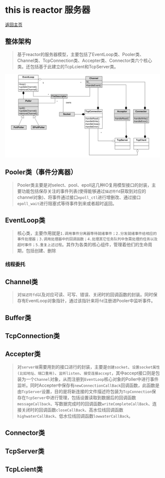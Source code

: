 # this is reactor 服务器

[返回主页](../../README.md)

## 整体架构

> 基于reactor的服务器模型，主要包括了EventLoop类、Pooler类、Channel类、TcpConnection类、Accepter类、Connector类六个核心类。还包括基于此建立的TcpLcient和TcpServer类。

![reactor](./reactor.png)

## Pooler类（事件分离器）
> Pooler类主要是对select、pool、epoll这几种IO复用模型接口的封装，主要功能包括保存关注的事件列表(使得能够通过`描述符fd`获取到对应的channel对象)、将事件通过接口`epoll_ctl`进行增删改、通过接口`epoll_wait`进行阻塞式等待事件到来或者超时返回。

## EventLoop类
> 核心类，主要作用就是`1.调用事件分离器等待就绪事件；2.分发就绪事件给相应的事件处理器；3.调用处理器中的回调函数；4.处理其它任务队列中急需处理的任务以及超时事件；5.重复上述过程`。其作为各类的核心组件，管理着他们的生命周期，包括创建、删除

### 线程委托

## Channel类
> 对`描述符fd`以及对应可读、可写、错误、关闭时的回调函数的封装。同时保存有EventLoop对象指针，通过该指针来将`fd`注册进Pooler中监听事件。

## Buffer类
>

## TcpConnection类


## Accepter类
> 对`server端`需要用到的接口进行的封装，主要是`创建socket`、`设置socket属性(比如地址、端口重用)`、`监听listen`、`接受连接accept`，其中accept接口则是包装为一个`Channel`对象，从而注册到`EventLoop`核心对象的Poller中进行事件监听。同时Accepter中保存有`newConnectionCallBack`回调函数，此函数是由`TcpServer`设置，目的是将新连接的文件描述符包装为`TcpConnection`保存在`TcpServer`中进行管理，包括设置读取到数据后的回调函数`messageCallback`、写数据完成时的回调函数`writeCompleteCallBack`、连接关闭时的回调函数`closeCallBack`、高水位线回调函数`highwaterCallBack`、低水位线回调函数`lowwaterCallBack`。

## Connector类


## TcpServer类


## TcpLcient类



